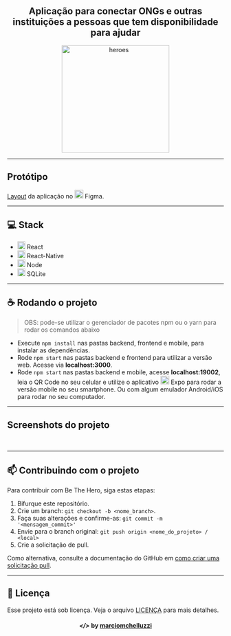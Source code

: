 <h1 align="center">
    <img alt="" title="" src="images/logo.svg">
</h1>

<h2 align="center"> Aplicação para conectar ONGs e outras instituições a pessoas que tem disponibilidade para ajudar </h2>
<p align="center"> <img src="images/heroes.png" alt="heroes" height="250"> </p>

***

## Protótipo
[Layout](https://www.figma.com/file/2C2yvw7jsCOGmaNUDftX9n/Be-The-Hero---OmniStack-11?node-id=0%3A1) da aplicação no <img src="images/figma.png" alt="figma" height="20"> Figma.

***

## 💻 Stack <br>
* <img src="images/react.png" alt="react" height="18"> React 
* <img src="images/react-native.png" alt="react-native" height="18"> React-Native
* <img src="images/node.png" alt="node" height="18"> Node
* <img src="images/sqlite.png" alt="node" height="18"> SQLite

***

## ☕ Rodando o projeto
> OBS: pode-se utilizar o gerenciador de pacotes npm ou o yarn para rodar os comandos abaixo

* Execute ```npm install``` nas pastas backend, frontend e mobile, para instalar as dependências.
* Rode ```npm start``` nas pastas backend e frontend para utilizar a versão web. Acesse via **localhost:3000**.
* Rode ```npm start``` nas pastas backend e mobile, acesse **localhost:19002**, leia o QR Code no seu celular e utilize o aplicativo <img src="images/expo.png" alt="rocketseat" height="20"> Expo para rodar a versão mobile no seu smartphone. Ou com algum emulador Android/iOS para rodar no seu computador.

***

## Screenshots do projeto
<p align="center">
    <img alt="" title="" src="images/print1.png">
    <img alt="" title="" src="images/print2.png">
    <img alt="" title="" src="images/print3.png">
    <img alt="" title="" src="images/print4.png">
    <img alt="" title="" src="images/print5.png">
    <img alt="" title="" src="images/print6.png">
    <img alt="" title="" src="images/print7.png">
    <img alt="" title="" src="images/print8.png">
    <img alt="" title="" src="images/print9.png">
    <img alt="" title="" src="images/print-insomnia.png">
</p>


***

## 📫 Contribuindo com o projeto
Para contribuir com Be The Hero, siga estas etapas:

1. Bifurque este repositório.
2. Crie um branch: `git checkout -b <nome_branch>`.
3. Faça suas alterações e confirme-as: `git commit -m '<mensagem_commit>'`
4. Envie para o branch original: `git push origin <nome_do_projeto> / <local>`
5. Crie a solicitação de pull.

Como alternativa, consulte a documentação do GitHub em [como criar uma solicitação pull](https://help.github.com/en/github/collaborating-with-issues-and-pull-requests/creating-a-pull-request).

***

## 📝 Licença

Esse projeto está sob licença. Veja o arquivo [LICENÇA](LICENSE.md) para mais detalhes.

<h4 align="center"> <em>&lt;/&gt;</em> by <a href="https://github.com/marciomchelluzzi" target="_blank">marciomchelluzzi</a> </h4>